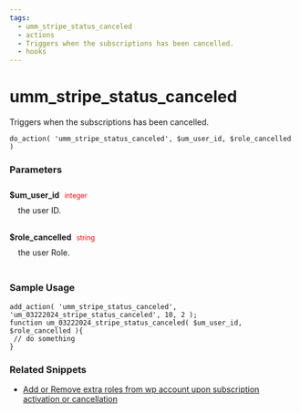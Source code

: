 ```yaml
---
tags: 
  - umm_stripe_status_canceled
  - actions
  - Triggers when the subscriptions has been cancelled.
  - hooks
---
```

# umm\_stripe\_status\_canceled
Triggers when the subscriptions has been cancelled.
<Badge text="Since 1.0.0" vertical="middle" />
``` php:no-line-numbers
do_action( 'umm_stripe_status_canceled', $um_user_id, $role_cancelled )
```
<div class='hook-sep'></div>

### Parameters

<div style='padding: 10px 0px 10px;'>
<strong>$um_user_id</strong> <span style='color:red;font-size:12px;padding: 0px 5px 0px 5px' >integer</span>
<div style="margin-left:10px;padding: 10px 5px">the user ID.</div>
</div>
<div style='padding: 10px 0px 10px;'>
<strong>$role_cancelled</strong> <span style='color:red;font-size:12px;padding: 0px 5px 0px 5px' >string</span>
<div style="margin-left:10px;padding: 10px 5px">the user Role.</div>
</div>
<div class='hook-sep'></div>



### Sample Usage

``` php:no-line-numbers
add_action( 'umm_stripe_status_canceled', 'um_03222024_stripe_status_canceled', 10, 2 );
function um_03222024_stripe_status_canceled( $um_user_id, $role_cancelled ){
 // do something
}
```
<div class='hook-sep'></div>



### Related Snippets

- [ Add or Remove extra roles from wp account upon subscription activation or cancellation](../snippets/a554f641538624c3405add064c80469d)


